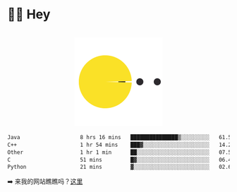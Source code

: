 
# 👋🏻 Hey
<div align="center">
	<br>
	<img src="https://raw.githubusercontent.com/Aniket965/Aniket965/master/pacman.svg?sanitize=true" width="200" height="200">
	<br>
</div>

<!--START_SECTION:waka-->

```txt
Java                   8 hrs 16 mins   ███████████████▒░░░░░░░░░   61.59 %
C++                    1 hr 54 mins    ███▓░░░░░░░░░░░░░░░░░░░░░   14.20 %
Other                  1 hr 1 min      ██░░░░░░░░░░░░░░░░░░░░░░░   07.57 %
C                      51 mins         █▓░░░░░░░░░░░░░░░░░░░░░░░   06.42 %
Python                 21 mins         ▓░░░░░░░░░░░░░░░░░░░░░░░░   02.69 %
```

<!--END_SECTION:waka-->

 ➡️  来我的网站瞧瞧吗？[这里](https://www.shaolongfei.com)
